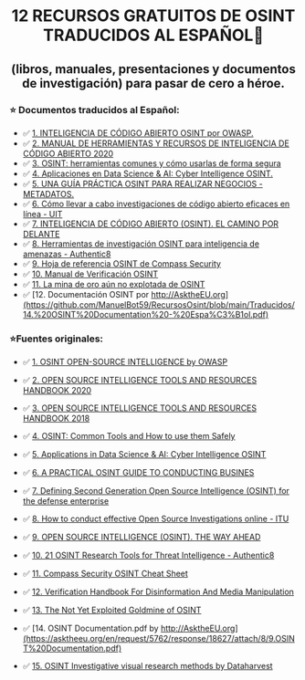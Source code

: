 <div id="header" align="center">

<h1>
   12 RECURSOS GRATUITOS DE OSINT TRADUCIDOS AL ESPAÑOL👋
</h1>

<h2>(libros, manuales, presentaciones y documentos de investigación) para pasar de cero a héroe. </h2>

</div>
</div> 

### :star: Documentos traducidos al Español:
- ✅ [1. INTELIGENCIA DE CÓDIGO ABIERTO OSINT por OWASP.](https://github.com/ManuelBot59/RecursosOsint/blob/main/Traducidos/1.-%20OWASP_OSINT_Presentation%20-%20Espa%C3%B1ol.pdf)
- ✅ [2. MANUAL DE HERRAMIENTAS Y RECURSOS DE INTELIGENCIA DE CÓDIGO ABIERTO 2020](https://github.com/ManuelBot59/RecursosOsint/blob/main/Traducidos/2.%20OSINT_Handbook_2020.pdf)
- ✅ [3. OSINT: herramientas comunes y cómo usarlas de forma segura](https://github.com/ManuelBot59/RecursosOsint/blob/main/Traducidos/3.%20BU-Security-Camp-2020-OSINT%20-%20Espa%C3%B1ol.pdf)
- ✅ [4. Aplicaciones en Data Science & AI: Cyber Intelligence OSINT. ](https://github.com/ManuelBot59/RecursosOsint/blob/main/Traducidos/4.%20OSINT%20-%20Applications%20in%20Data%20Science%20-%20Espa%C3%B1ol.pdf)
- ✅ [5. UNA GUÍA PRÁCTICA OSINT PARA REALIZAR NEGOCIOS  - METADATOS.](https://github.com/ManuelBot59/RecursosOsint/blob/main/Traducidos/5.%20A-practical-OSINT-guide%20-%20Espa%C3%B1ol.pdf)
- ✅ [6. Cómo llevar a cabo investigaciones de código abierto eficaces en línea - UIT](https://github.com/ManuelBot59/RecursosOsint/blob/main/Traducidos/7.%20How%20to%20conduct%20effective%20OSINT%20investigation%20online%20-%20Espa%C3%B1ol.pdf)
- ✅ [7. INTELIGENCIA DE CÓDIGO ABIERTO (OSINT). EL CAMINO POR DELANTE](https://github.com/ManuelBot59/RecursosOsint/blob/main/Traducidos/8.%20Gabriel-Traian_UNGUREANU%20-%20Espa%C3%B1ol.pdf)
- ✅ [8. Herramientas de investigación OSINT para inteligencia de amenazas - Authentic8](https://www.authentic8.com/resources/21-osint-research-tools-threat-intelligence)
- ✅ [9. Hoja de referencia OSINT de Compass Security](https://github.com/ManuelBot59/RecursosOsint/blob/main/Traducidos/10.%202017-01_osint_cheat_sheet%20-%20Espa%C3%B1ol.pdf)
- ✅ [10. Manual de Verificación OSINT ](https://github.com/ManuelBot59/RecursosOsint/blob/main/Traducidos/12.%20verification.handbook%20-%20Espa%C3%B1ol.pdf)
- ✅ [11. La mina de oro aún no explotada de OSINT](https://github.com/ManuelBot59/RecursosOsint/blob/main/Traducidos/13.%20The_Not_Yet_Exploited_Goldmine_of_OSINT_Opportunities_Open_Challenges_and_Future_Trends%20-%20Espa%C3%B1ol.pdf)
- ✅ [12. Documentación OSINT por http://AsktheEU.org](https://github.com/ManuelBot59/RecursosOsint/blob/main/Traducidos/14.%20OSINT%20Documentation%20-%20Espa%C3%B1ol.pdf)

### :star:Fuentes originales:

- ✅ [1. OSINT OPEN-SOURCE INTELLIGENCE by OWASP](https://owasp.org/www-chapter-ghana/assets/slides/OWASP_OSINT_Presentation.pdf)
- ✅ [2. OPEN SOURCE INTELLIGENCE TOOLS AND RESOURCES HANDBOOK 2020](https://i-intelligence.eu/uploads/public-documents/OSINT_Handbook_2020.pdf)
- ✅ [3. OPEN SOURCE INTELLIGENCE TOOLS AND RESOURCES HANDBOOK 2018](https://i-intelligence.eu/uploads/public-documents/OSINT_Handbook_June-2018_Final.pdf)
- ✅ [4. OSINT: Common Tools and How to use them Safely](https://bu.edu/tech/files/2020/08/BU-Security-Camp-2020-OSINT.pdf)
- ✅ [5. Applications in Data Science & AI: Cyber Intelligence OSINT](https://inside.southernct.edu/sites/default/files/inline-files/OSINT%20-%20Applications%20in%20Data%20Science.pdf)
- ✅ [6. A PRACTICAL OSINT GUIDE TO CONDUCTING BUSINES](https://suranaandsurana.com/wp-content/uploads/2021/11/A-practical-OSINT-guide-.pdf)
- ✅ [7. Defining Second Generation Open Source Intelligence (OSINT) for the defense enterprise](https://apps.dtic.mil/sti/pdfs/AD1053555.pdf)

- ✅ [8. How to conduct effective Open Source Investigations online - ITU](https://itu.int/en/ITU-D/Cybersecurity/Documents/CyberDrill-2020/How%20to%20conduct%20effective%20OSINT%20investigation%20online.pdf)
- ✅ [9. OPEN SOURCE INTELLIGENCE (OSINT). THE WAY AHEAD](http://jodrm.eu/issues/Volume12_issue1/09_Gabriel-Traian_UNGUREANU.pdf)
- ✅ [10. 21 OSINT Research Tools for Threat Intelligence - Authentic8](https://www.authentic8.com/resources/21-osint-research-tools-threat-intelligence)
- ✅ [11. Compass Security OSINT Cheat Sheet](https://compass-security.com/fileadmin/Research/White_Papers/2017-01_osint_cheat_sheet.pdf)
- ✅ [12. Verification Handbook For Disinformation And Media Manipulation](https://s3.eu-central-1.amazonaws.com/datajournalismcom/handbooks/Verification-Handbook-3.pdf)
- ✅ [13. The Not Yet Exploited Goldmine of OSINT](https://ieeexplore.ieee.org/stamp/stamp.jsp?arnumber=8954668)
- ✅ [14. OSINT Documentation.pdf by  http://AsktheEU.org](https://asktheeu.org/en/request/5762/response/18627/attach/8/9.OSINT%20Documentation.pdf)
- ✅ [15. OSINT Investigative visual research methods by Dataharvest](https://dataharvest.eu/wp-content/uploads/2021/05/Presentation_BHShare_DH2021.pdf)
